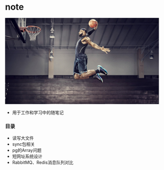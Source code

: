 # note

![image](https://github.com/li-zeyuan/note/blob/master/test.jpg)

- 用于工作和学习中的随笔记
### 目录
- 读写大文件
- sync包相关
- pg的Array问题
- 短网址系统设计
- RabbitMQ、Redis消息队列对比